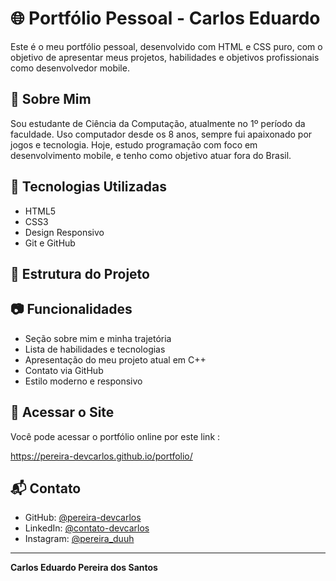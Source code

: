 # 🌐 Portfólio Pessoal - Carlos Eduardo

Este é o meu portfólio pessoal, desenvolvido com HTML e CSS puro, com o objetivo de apresentar meus projetos, habilidades e objetivos profissionais como desenvolvedor mobile.

## 👤 Sobre Mim

Sou estudante de Ciência da Computação, atualmente no 1º período da faculdade. Uso computador desde os 8 anos, sempre fui apaixonado por jogos e tecnologia. Hoje, estudo programação com foco em desenvolvimento mobile, e tenho como objetivo atuar fora do Brasil.

## 🚀 Tecnologias Utilizadas

- HTML5
- CSS3
- Design Responsivo
- Git e GitHub

## 📁 Estrutura do Projeto


## 📷 Funcionalidades

- Seção sobre mim e minha trajetória
- Lista de habilidades e tecnologias
- Apresentação do meu projeto atual em C++
- Contato via GitHub
- Estilo moderno e responsivo

## 🔗 Acessar o Site

Você pode acessar o portfólio online por este link :

https://pereira-devcarlos.github.io/portfolio/

## 📬 Contato

- GitHub: [@pereira-devcarlos](https://github.com/pereira-devcarlos)
- LinkedIn: [@contato-devcarlos](https://www.linkedin.com/in/contatodevcarlos/)
- Instagram: [@pereira_duuh](https://www.instagram.com/pereira_duuh/)

---

**Carlos Eduardo Pereira dos Santos**  
